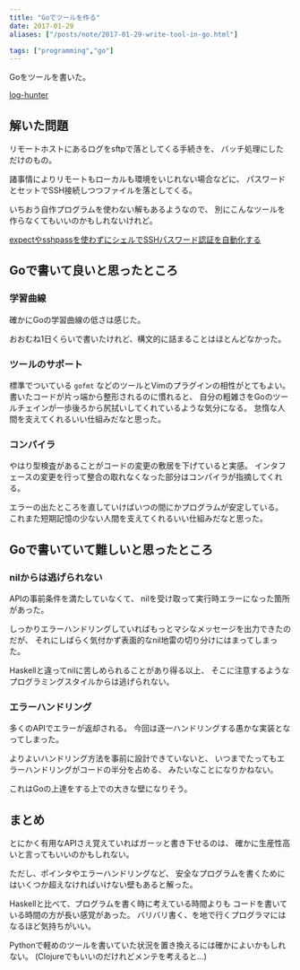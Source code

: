 ```yaml
---
title: "Goでツールを作る"
date: 2017-01-29
aliases: ["/posts/note/2017-01-29-write-tool-in-go.html"]

tags: ["programming","go"]
---
```


Goをツールを書いた。

[log-hunter](https://github.com/utky/log-hunter)

## 解いた問題

リモートホストにあるログをsftpで落としてくる手続きを、
バッチ処理にしただけのもの。

諸事情によりリモートもローカルも環境をいじれない場合などに、
パスワードとセットでSSH接続しつつファイルを落としてくる。

いちおう自作プログラムを使わない解もあるようなので、
別にこんなツールを作らなくてもいいのかもしれないけれど。

[expectやsshpassを使わずにシェルでSSHパスワード認証を自動化する](http://qiita.com/wadahiro/items/977e4f820b4451a2e5e0)

## Goで書いて良いと思ったところ

### 学習曲線

確かにGoの学習曲線の低さは感じた。

おおむね1日くらいで書いたけれど、構文的に詰まることはほとんどなかった。

### ツールのサポート

標準でついている `gofmt` などのツールとVimのプラグインの相性がとてもよい。
書いたコードが片っ端から整形されるのに慣れると、
自分の粗雑さをGoのツールチェインが一歩後ろから尻拭いしてくれているような気分になる。
怠惰な人間を支えてくれるいい仕組みだなと思った。

### コンパイラ

やはり型検査があることがコードの変更の敷居を下げていると実感。
インタフェースの変更を行って整合の取れなくなった部分はコンパイラが指摘してくれる。

エラーの出たところを直していけばいつの間にかプログラムが安定している。
これまた短期記憶の少ない人間を支えてくれるいい仕組みだなと思った。

## Goで書いていて難しいと思ったところ

### nilからは逃げられない

APIの事前条件を満たしていなくて、
nilを受け取って実行時エラーになった箇所があった。

しっかりエラーハンドリングしていればもっとマシなメッセージを出力できたのだが、
それにしばらく気付かず表面的なnil地雷の切り分けにはまってしまった。

Haskellと違ってnilに苦しめられることがあり得る以上、
そこに注意するようなプログラミングスタイルからは逃げられない。

### エラーハンドリング

多くのAPIでエラーが返却される。
今回は逐一ハンドリングする愚かな実装となってしまった。

よりよいハンドリング方法を事前に設計できていないと、
いつまでたってもエラーハンドリングがコードの半分を占める、
みたいなことになりかねない。

これはGoの上達をする上での大きな壁になりそう。

## まとめ

とにかく有用なAPIさえ覚えていればガーッと書き下せるのは、
確かに生産性高いと言ってもいいのかもしれない。

ただし、ポインタやエラーハンドリングなど、
安全なプログラムを書くためにはいくつか超えなければいけない壁もあると解った。

Haskellと比べて、プログラムを書く時に考えている時間よりも
コードを書いている時間の方が長い感覚があった。
バリバリ書く、を地で行くプログラマにはなるほど気持ちがいい。

Pythonで軽めのツールを書いていた状況を置き換えるには確かによいかもしれない。
(Clojureでもいいのだけれどメンテを考えると...)

